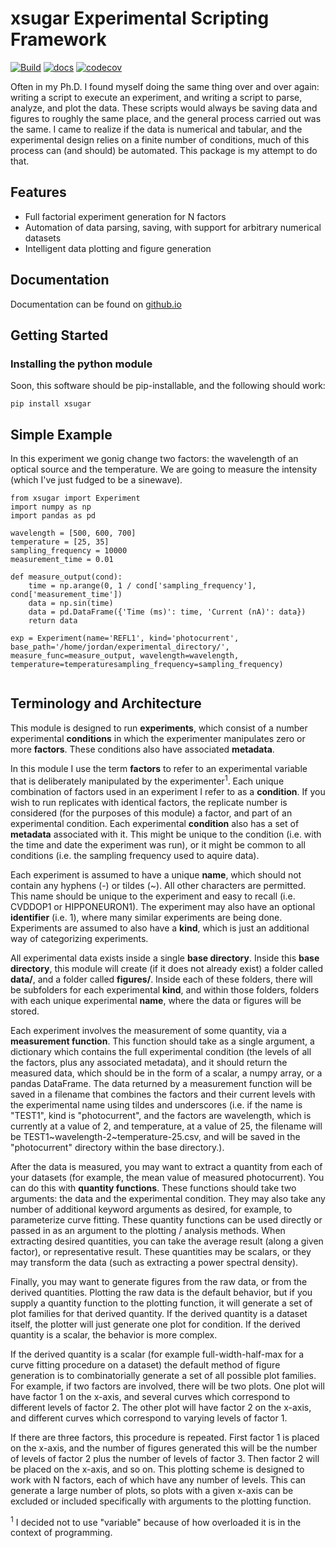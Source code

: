 # xsugar  Experimental Scripting Framework
[![Build](https://github.com/edmundsj/xsugar/actions/workflows/python-package-conda.yml/badge.svg)](https://github.com/edmundsj/xsugar/actions/workflows/python-package-conda.yml) [![docs](https://github.com/edmundsj/xsugar/actions/workflows/build-docs.yml/badge.svg)](https://github.com/edmundsj/xsugar/actions/workflows/build-docs.yml) [![codecov](https://codecov.io/gh/edmundsj/xsugar/branch/main/graph/badge.svg?token=yDhjXn4fZh)](https://codecov.io/gh/edmundsj/xsugar)

Often in my Ph.D. I found myself doing the same thing over and over again: writing a script to execute an experiment, and writing a script to parse, analyze, and plot the data. These scripts would always be saving data and figures to roughly the same place, and the general process carried out was the same. I came to realize if the data is numerical and tabular, and the experimental design relies on a finite number of conditions, much of this process can (and should) be automated. This package is my attempt to do that.

## Features
- Full factorial experiment generation for N factors
- Automation of data parsing, saving, with support for arbitrary numerical datasets
- Intelligent data plotting and figure generation

## Documentation
Documentation can be found on [github.io](https://edmundsj.github.io/xsugar/)

## Getting Started

### Installing the python module
Soon, this software should be pip-installable, and the following should work:

```
pip install xsugar
```

## Simple Example
In this experiment we gonig change two factors: the wavelength of an optical source and the temperature. We are going to measure the intensity (which I've just fudged to be a sinewave). 

```
from xsugar import Experiment
import numpy as np
import pandas as pd

wavelength = [500, 600, 700]
temperature = [25, 35]
sampling_frequency = 10000
measurement_time = 0.01

def measure_output(cond):
    time = np.arange(0, 1 / cond['sampling_frequency'], cond['measurement_time'])
    data = np.sin(time)
    data = pd.DataFrame({'Time (ms)': time, 'Current (nA)': data})
    return data

exp = Experiment(name='REFL1', kind='photocurrent', base_path='/home/jordan/experimental_directory/', measure_func=measure_output, wavelength=wavelength, temperature=temperaturesampling_frequency=sampling_frequency)
        
```

## Terminology and Architecture
This module is designed to run **experiments**, which consist of a number experimental **conditions** in which the experimenter manipulates zero or more **factors**. These conditions also have associated **metadata**. 

In this module I use the term **factors** to refer to an experimental variable that is deliberately manipulated by the experimenter<sup>1</sup>. Each unique combination of factors used in an experiment I refer to as a **condition**. If you wish to run replicates with identical factors, the replicate number is considered (for the purposes of this module) a factor, and part of an experimental condition. Each experimental **condition** also has a set of **metadata** associated with it. This might be unique to the condition (i.e. with the time and date the experiment was run), or it might be common to all conditions (i.e. the sampling frequency used to aquire data). 

Each experiment is assumed to have a unique **name**, which should not contain any hyphens (-) or tildes (~). All other characters are permitted. This name should be unique to the experiment and easy to recall (i.e. CVDDOP1 or HIPPONEURON1). The experiment may also have an optional **identifier** (i.e. 1), where many similar experiments are being done. Experiments are assumed to also have a **kind**, which is just an additional way of categorizing experiments.

All experimental data exists inside a single **base directory**. Inside this **base directory**, this module will create (if it does not already exist) a folder called **data/**, and a folder called **figures/**. Inside each of these folders, there will be subfolders for each experimental **kind**, and within those folders, folders with each unique experimental **name**, where the data or figures will be stored.

Each experiment involves the measurement of some quantity, via a **measurement function**. This function should take as a single argument, a dictionary which contains the full experimental condition (the levels of all the factors, plus any associated metadata), and it should return the measured data, which should be in the form of a scalar, a numpy array, or a pandas DataFrame. The data returned by a measurement function will be saved in a filename that combines the factors and their current levels with the experimental name using tildes and underscores (i.e. if the name is "TEST1", kind is "photocurrent", and the factors are wavelength, which is currently at a value of 2, and temperature, at a value of 25, the filename will be TEST1~wavelength-2~temperature-25.csv, and will be saved in the "photocurrent" directory within the base directory.). 

After the data is measured, you may want to extract a quantity from each of your datasets (for example, the mean value of measured photocurrent). You can do this with **quantity functions**. These functions should take two arguments: the data and the experimental condition. They may also take any number of additional keyword arguments as desired, for example, to parameterize curve fitting. These quantity functions can be used directly or passed in as an argument to the plotting / analysis methods. When extracting desired quantities, you can take the average result (along a given factor), or representative result. These quantities may be scalars, or they may transform the data (such as extracting a power spectral density).

Finally, you may want to generate figures from the raw data, or from the derived quantities. Plotting the raw data is the default behavior, but if you supply a quantity function to the plotting function, it will generate a set of plot families for that derived quantity. If the derived quantity is a dataset itself, the plotter will just generate one plot for condition. If the derived quantity is a scalar, the behavior is more complex.

If the derived quantity is a scalar (for example full-width-half-max for a curve fitting procedure on a dataset) the default method of figure generation is to combinatorially generate a set of all possible plot families. For example, if two factors are involved, there will be two plots. One plot will have factor 1 on the x-axis, and several curves which correspond to different levels of factor 2. The other plot will have factor 2 on the x-axis, and different curves which correspond to varying levels of factor 1.

If there are three factors, this procedure is repeated. First factor 1 is placed on the x-axis, and the number of figures generated this will be the number of levels of factor 2 plus the number of levels of factor 3. Then factor 2 will be placed on the x-axis, and so on. This plotting scheme is designed to work with N factors, each of which have any number of levels. This can generate a large number of plots, so plots with a given x-axis can be excluded or included specifically with arguments to the plotting function.

<sup>1</sup> I decided not to use "variable" because of how overloaded it is in the context of programming. 

